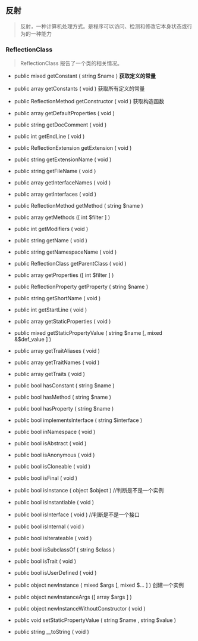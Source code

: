 ## 反射

> 反射，一种计算机处理方式。是程序可以访问、检测和修改它本身状态或行为的一种能力

### ReflectionClass

> ReflectionClass 报告了一个类的相关情况。

- public mixed getConstant ( string $name )  **获取定义的常量**

    

- public array getConstants ( void )  获取所有定义的常量
- public ReflectionMethod getConstructor ( void ) 获取构造函数
- public array getDefaultProperties ( void )
- public string getDocComment ( void )
- public int getEndLine ( void )
- public ReflectionExtension getExtension ( void )
- public string getExtensionName ( void )
- public string getFileName ( void )
- public array getInterfaceNames ( void )
- public array getInterfaces ( void )
- public ReflectionMethod getMethod ( string $name )
- public array getMethods ([ int $filter ] )
- public int getModifiers ( void )
- public string getName ( void )
- public string getNamespaceName ( void )
- public ReflectionClass getParentClass ( void )
- public array getProperties ([ int $filter ] )
- public ReflectionProperty getProperty ( string $name )
- public string getShortName ( void )
- public int getStartLine ( void )
- public array getStaticProperties ( void )
- public mixed getStaticPropertyValue ( string $name [, mixed &$def_value ] )
- public array getTraitAliases ( void )
- public array getTraitNames ( void )
- public array getTraits ( void )
- public bool hasConstant ( string $name )
- public bool hasMethod ( string $name )
- public bool hasProperty ( string $name )
- public bool implementsInterface ( string $interface )
- public bool inNamespace ( void )
- public bool isAbstract ( void )
- public bool isAnonymous ( void )
- public bool isCloneable ( void )
- public bool isFinal ( void )
- public bool isInstance ( object $object ) //判断是不是一个实例
- public bool isInstantiable ( void )
- public bool isInterface ( void ) //判断是不是一个接口
- public bool isInternal ( void )
- public bool isIterateable ( void )
- public bool isSubclassOf ( string $class )
- public bool isTrait ( void )
- public bool isUserDefined ( void )
- public object newInstance ( mixed $args [, mixed $... ] ) 创建一个实例
- public object newInstanceArgs ([ array $args ] )
- public object newInstanceWithoutConstructor ( void )
- public void setStaticPropertyValue ( string $name , string $value )
- public string __toString ( void )
